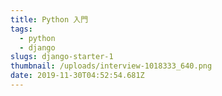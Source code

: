 ```yaml
---
title: Python 入門 
tags: 
  - python
  - django
slugs: django-starter-1
thumbnail: /uploads/interview-1018333_640.png
date: 2019-11-30T04:52:54.681Z
---
```


